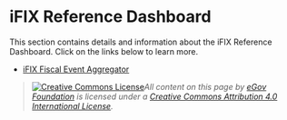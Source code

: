 # iFIX Reference Dashboard

This section contains details and information about the iFIX Reference Dashboard. Click on the links below to learn more.

* [iFIX Fiscal Event Aggregator](../fiscal-event-aggregator.md)

> [![Creative Commons License](https://i.creativecommons.org/l/by/4.0/80x15.png)_​_](http://creativecommons.org/licenses/by/4.0/)_All content on this page by_ [_eGov Foundation_](https://egov.org.in/) _is licensed under a_ [_Creative Commons Attribution 4.0 International License_](http://creativecommons.org/licenses/by/4.0/)_._
